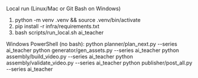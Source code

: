 Local run (Linux/Mac or Git Bash on Windows)
1) python -m venv .venv && source .venv/bin/activate
2) pip install -r infra/requirements.txt
3) bash scripts/run_local.sh ai_teacher

Windows PowerShell (no bash):
  python planner/plan_next.py --series ai_teacher
  python generator/gen_assets.py --series ai_teacher
  python assembly/build_video.py --series ai_teacher
  python assembly/validate_video.py --series ai_teacher
  python publisher/post_all.py --series ai_teacher

